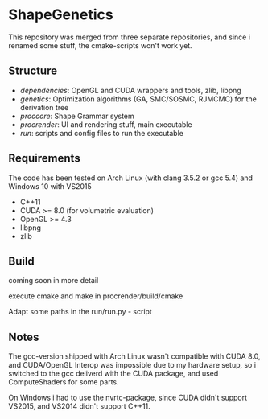# ShapeGenetics
This repository was merged from three separate repositories, and since i renamed some stuff, the cmake-scripts won't work yet.

## Structure
- *dependencies*: OpenGL and CUDA wrappers and tools, zlib, libpng
- *genetics*: Optimization algorithms (GA, SMC/SOSMC, RJMCMC) for the derivation tree
- *proccore*: Shape Grammar system
- *procrender*: UI and rendering stuff, main executable
- *run*: scripts and config files to run the executable

## Requirements
The code has been tested on Arch Linux (with clang 3.5.2 or gcc 5.4) and Windows 10 with VS2015

- C++11
- CUDA >= 8.0 (for volumetric evaluation)
- OpenGL >= 4.3
- libpng
- zlib

## Build
coming soon in more detail

execute cmake and make in procrender/build/cmake

Adapt some paths in the run/run.py - script

## Notes
The gcc-version shipped with Arch Linux wasn't compatible with CUDA 8.0, and CUDA/OpenGL Interop was impossible due to my hardware setup, so i switched to the gcc deliverd with the CUDA package, and used ComputeShaders for some parts.

On Windows i had to use the nvrtc-package, since CUDA didn't support VS2015, and VS2014 didn't support C++11.

